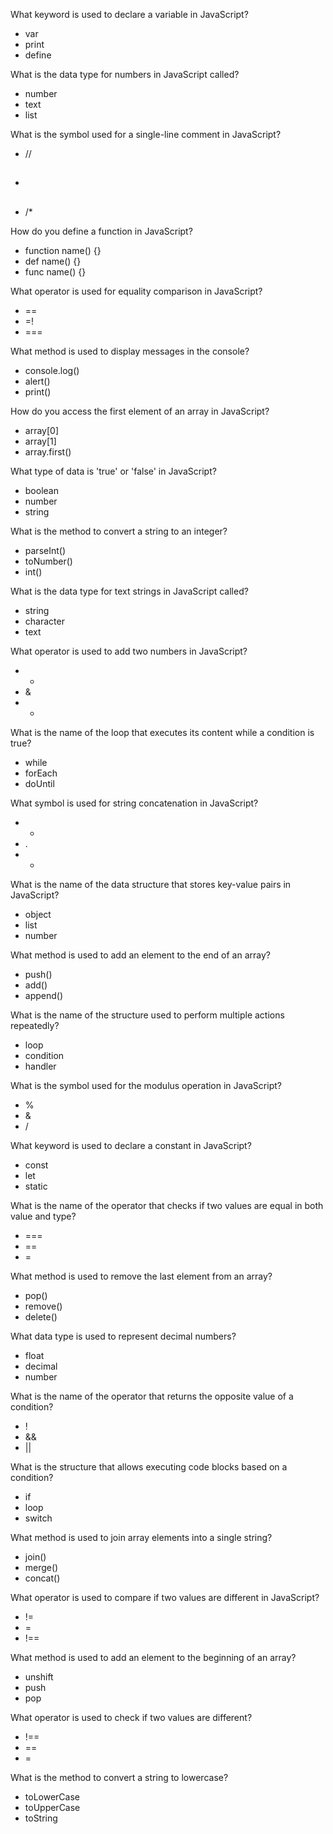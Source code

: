 What keyword is used to declare a variable in JavaScript?
- var
- print
- define

What is the data type for numbers in JavaScript called?
- number
- text
- list

What is the symbol used for a single-line comment in JavaScript?
- //
- ##
- /*

How do you define a function in JavaScript?
- function name() {}
- def name() {}
- func name() {}

What operator is used for equality comparison in JavaScript?
- ==
- =!
- ===

What method is used to display messages in the console?
- console.log()
- alert()
- print()

How do you access the first element of an array in JavaScript?
- array[0]
- array[1]
- array.first()

What type of data is 'true' or 'false' in JavaScript?
- boolean
- number
- string

What is the method to convert a string to an integer?
- parseInt()
- toNumber()
- int()

What is the data type for text strings in JavaScript called?
- string
- character
- text

What operator is used to add two numbers in JavaScript?
- +
- &
- *

What is the name of the loop that executes its content while a condition is true?
- while
- forEach
- doUntil

What symbol is used for string concatenation in JavaScript?
- +
- .
- *

What is the name of the data structure that stores key-value pairs in JavaScript?
- object
- list
- number

What method is used to add an element to the end of an array?
- push()
- add()
- append()

What is the name of the structure used to perform multiple actions repeatedly?
- loop
- condition
- handler

What is the symbol used for the modulus operation in JavaScript?
- %
- &
- /

What keyword is used to declare a constant in JavaScript?
- const
- let
- static

What is the name of the operator that checks if two values are equal in both value and type?
- ===
- ==
- =

What method is used to remove the last element from an array?
- pop()
- remove()
- delete()

What data type is used to represent decimal numbers?
- float
- decimal
- number

What is the name of the operator that returns the opposite value of a condition?
- !
- &&
- ||

What is the structure that allows executing code blocks based on a condition?
- if
- loop
- switch

What method is used to join array elements into a single string?
- join()
- merge()
- concat()

What operator is used to compare if two values are different in JavaScript?
- !=
- =
- !==

What method is used to add an element to the beginning of an array?
- unshift
- push
- pop

What operator is used to check if two values are different?
- !==
- ==
- =

What is the method to convert a string to lowercase?
- toLowerCase
- toUpperCase
- toString